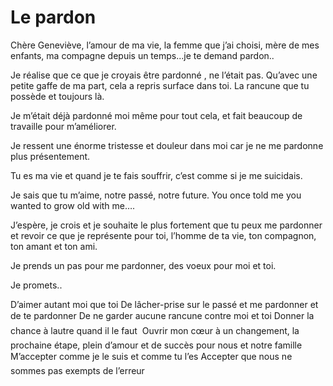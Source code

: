 # Le pardon

Chère Geneviève, l’amour de ma vie, la femme que j’ai choisi, mère de mes enfants, ma compagne depuis un temps...je te demand pardon..


Je réalise que ce que je croyais être pardonné , ne l’était pas.
Qu’avec une petite gaffe de ma part, cela a repris surface dans toi. 
La rancune que tu possède et toujours là.


Je m’était déjà pardonné moi même pour tout cela, et fait beaucoup de travaille pour m’améliorer.


Je ressent une énorme tristesse et douleur dans moi car je ne me pardonne plus présentement. 


Tu es ma vie et quand je te fais souffrir, c’est comme si je me suicidais.


Je sais que tu m’aime, notre passé, notre future.
You once told me you wanted to grow old with me….


J’espère, je crois et je souhaite le plus fortement que tu peux me pardonner et revoir ce que je représente pour toi, l’homme de ta vie, ton compagnon, ton amant et ton ami.


Je prends un pas pour me pardonner, des voeux pour moi et toi.


Je promets..


D’aimer autant moi que toi
De lâcher-prise sur le passé et me pardonner et de te pardonner 
De ne garder aucune rancune contre moi et toi
Donner la chance à lautre quand il le faut  
Ouvrir mon cœur à un changement, la prochaine étape, plein d’amour et de succès pour nous et notre famille
M’accepter comme je le suis et comme tu l’es 
Accepter que nous ne  sommes pas exempts de l’erreur

